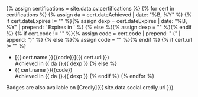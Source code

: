 {% assign certifications = site.data.cv.certifications %}
{% for cert in certifications %}
{% assign da = cert.dateAchieved | date: "%B, %Y" %}
{% if cert.dateExpires != "" %}{% assign dexp = cert.dateExpires | date: "%B, %Y" | prepend: ' Expires in ' %}
{% else %}{% assign dexp = "" %}{% endif %}
{% if cert.code != "" %}{% assign code = cert.code | prepend: " \(" | append: "\)" %}
{% else %}{% assign code = "" %}{% endif %}
{% if cert.url != "" %}
- [{{ cert.name }}{{code}}]({{ cert.url }})<br>Achieved in {{ da }}.{{ dexp }}
{% else %}
- {{ cert.name }}{{code}}<br>Achieved in {{ da }}.{{ dexp }}
{% endif %}
{% endfor %}

Badges are also available on [Credly]({{ site.data.social.credly.url }}).
